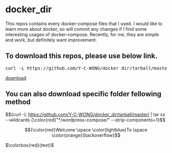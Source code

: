 # docker_dir

This repos contains every docker-compose files that I used.
I would like to learn more about docker, so will commit any changes if I find some interesting usages of docker-compose.
Recently, for me, they are simple and work, but definitely want improvement.

## To download this repos, please use below link.
<pre>curl -L https://github.com/Y-C-WONG/docker_dir/tarball/master</pre>
[download](https://github.com/Y-C-WONG/docker_dir/tarball/master)

## You can also download specific folder fellowing method

$${curl -L https://github.com/Y-C-WONG/docker_dir/tarball/master/ | tar xz --wildcards {\color{red}"*/wordpress-compose/" --strip-components=1}$$


$${\color{red}Welcome \space \color{lightblue}To \space \color{orange}Stackoverflow}$$

$\colorbox{red}{text}$
